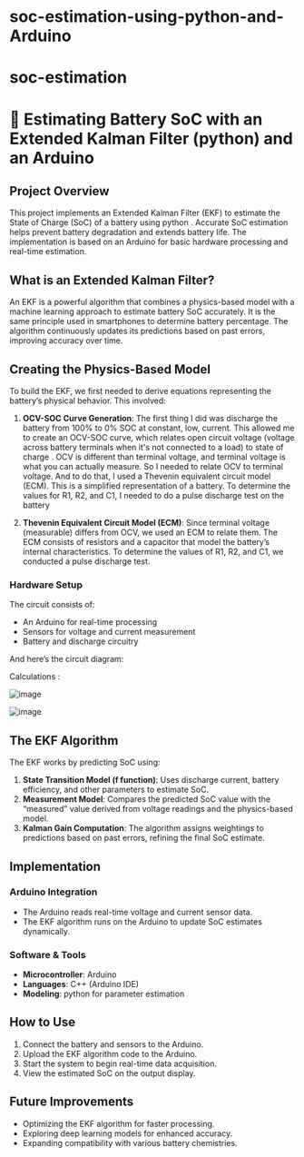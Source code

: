 # soc-estimation-using-python-and-Arduino
# soc-estimation
# 🔋 Estimating Battery SoC with an Extended Kalman Filter (python)  and an Arduino

## Project Overview
This project implements an Extended Kalman Filter (EKF) to estimate the State of Charge (SoC) of a battery  using python  . Accurate SoC estimation helps prevent battery degradation and extends battery life. The implementation is based on an Arduino for basic hardware processing and real-time estimation. 

## What is an Extended Kalman Filter?
An EKF is a powerful algorithm that combines a physics-based model with a machine learning approach to estimate battery SoC accurately. It is the same principle used in smartphones to determine battery percentage. The algorithm continuously updates its predictions based on past errors, improving accuracy over time.

## Creating the Physics-Based Model
To build the EKF, we first needed to derive equations representing the battery’s physical behavior. This involved:

1. **OCV-SOC Curve Generation**: The first thing I did was discharge the battery from 100% to 0% SOC at constant, low, current. This allowed me to create an OCV-SOC curve, which relates open circuit voltage (voltage across battery terminals when it's not connected to a load) to state of charge .
OCV is different than terminal voltage, and terminal voltage is what you can actually measure. So I needed to relate OCV to terminal voltage. And to do that, I used a Thevenin equivalent circuit model (ECM). This is a simplified representation of a battery. To determine the values for R1, R2, and C1, I needed to do a pulse discharge test on the battery
   
2. **Thevenin Equivalent Circuit Model (ECM)**: Since terminal voltage (measurable) differs from OCV, we used an ECM to relate them. The ECM consists of resistors and a capacitor that model the battery’s internal characteristics. To determine the values of R1, R2, and C1, we conducted a pulse discharge test.

### Hardware Setup
The circuit consists of:
- An Arduino for real-time processing
- Sensors for voltage and current measurement
- Battery and discharge circuitry


And here’s the circuit diagram:





Calculations :

![image](https://github.com/user-attachments/assets/0060d195-82ec-4481-923b-966dd575ef26)

![image](https://github.com/user-attachments/assets/e3338443-0165-40f5-868b-6feec4aa1fb1)




## The EKF Algorithm
The EKF works by predicting SoC using:
1. **State Transition Model (f function)**: Uses discharge current, battery efficiency, and other parameters to estimate SoC.
2. **Measurement Model**: Compares the predicted SoC value with the “measured” value derived from voltage readings and the physics-based model.
3. **Kalman Gain Computation**: The algorithm assigns weightings to predictions based on past errors, refining the final SoC estimate.

## Implementation
### Arduino Integration
- The Arduino reads real-time voltage and current sensor data.
- The EKF algorithm runs on the Arduino to update SoC estimates dynamically.

### Software & Tools
- **Microcontroller**: Arduino
- **Languages**: C++ (Arduino IDE)
- **Modeling**: python for parameter estimation

## How to Use
1. Connect the battery and sensors to the Arduino.
2. Upload the EKF algorithm code to the Arduino.
3. Start the system to begin real-time data acquisition.
4. View the estimated SoC on the output display.

## Future Improvements
- Optimizing the EKF algorithm for faster processing.
- Exploring deep learning models for enhanced accuracy.
- Expanding compatibility with various battery chemistries.




